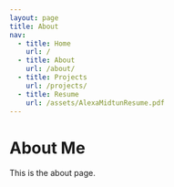 ```yaml
---
layout: page
title: About
nav: 
  - title: Home
    url: /
  - title: About
    url: /about/
  - title: Projects
    url: /projects/
  - title: Resume
    url: /assets/AlexaMidtunResume.pdf
---
```


# About Me
This is the about page.
